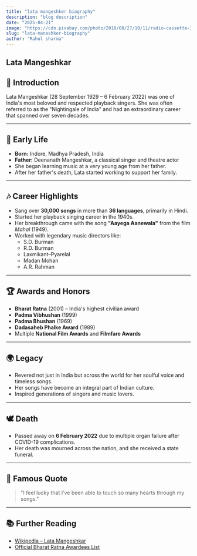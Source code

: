 ```yaml
---
title: "lata mangeshker biography"
description: "blog description"
date: "2025-04-21"
image: "https://cdn.pixabay.com/photo/2018/08/27/10/11/radio-cassette-3634616_1280.png"
slug: "lata-maneshker-biography"
author: "Rahul sharma"
---
```


## Lata Mangeshkar

## 🎤 Introduction
Lata Mangeshkar (28 September 1929 – 6 February 2022) was one of India's most beloved and respected playback singers. She was often referred to as the "Nightingale of India" and had an extraordinary career that spanned over seven decades.

---

## 📜 Early Life
- **Born:** Indore, Madhya Pradesh, India
- **Father:** Deenanath Mangeshkar, a classical singer and theatre actor
- She began learning music at a very young age from her father.
- After her father's death, Lata started working to support her family.

---

## 🎶 Career Highlights
- Sang over **30,000 songs** in more than **36 languages**, primarily in Hindi.
- Started her playback singing career in the 1940s.
- Her breakthrough came with the song **"Aayega Aanewala"** from the film *Mahal* (1949).
- Worked with legendary music directors like:
  - S.D. Burman
  - R.D. Burman
  - Laxmikant–Pyarelal
  - Madan Mohan
  - A.R. Rahman

---

## 🏆 Awards and Honors
- **Bharat Ratna** (2001) – India's highest civilian award
- **Padma Vibhushan** (1999)
- **Padma Bhushan** (1969)
- **Dadasaheb Phalke Award** (1989)
- Multiple **National Film Awards** and **Filmfare Awards**

---

## 🌍 Legacy
- Revered not just in India but across the world for her soulful voice and timeless songs.
- Her songs have become an integral part of Indian culture.
- Inspired generations of singers and music lovers.

---

## 🕊️ Death
- Passed away on **6 February 2022** due to multiple organ failure after COVID-19 complications.
- Her death was mourned across the nation, and she received a state funeral.

---

## 💬 Famous Quote
> "I feel lucky that I’ve been able to touch so many hearts through my songs."

---

## 📚 Further Reading
- [Wikipedia – Lata Mangeshkar](https://en.wikipedia.org/wiki/Lata_Mangeshkar)
- [Official Bharat Ratna Awardees List](https://www.india.gov.in/my-government/awards/bharat-ratna)

